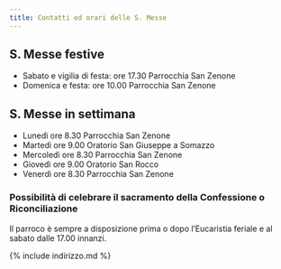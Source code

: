 ```yaml
---
title: Contatti ed orari delle S. Messe
---
```




## S. Messe festive

* Sabato e vigilia di festa:	ore 17.30 Parrocchia San Zenone
* Domenica e festa:		ore 10.00 Parrocchia San Zenone


## S. Messe in settimana

* Lunedì	ore   8.30	Parrocchia San Zenone
* Martedì	ore   9.00	Oratorio San Giuseppe a Somazzo
* Mercoledì	ore   8.30	Parrocchia San Zenone  
* Giovedì	ore   9.00	Oratorio San Rocco 
* Venerdì	ore   8.30	Parrocchia San Zenone  



### Possibilità di celebrare il sacramento della Confessione o Riconciliazione

Il parroco è sempre a disposizione prima o dopo l’Eucaristia feriale e al sabato dalle 17.00 innanzi.


{% include indirizzo.md %}

